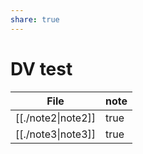 ```yaml
---
share: true
---
```

# DV test

| File                           | note |
| ------------------------------ | ---- |
| [[./note2\|note2]] | true |
| [[./note3\|note3]] | true |

